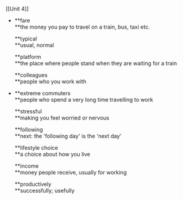 [[Unit 4]]
- **fare  
    **the money you pay to travel on a train, bus, taxi etc.
    
    **typical  
    **usual, normal
    
    **platform  
    **the place where people stand when they are waiting for a train
    
    **colleagues  
    **people who you work with
- **extreme commuters  
    **people who spend a very long time travelling to work
    
    **stressful  
    **making you feel worried or nervous
    
    **following  
    **next: the 'following day' is the 'next day'
    
    **lifestyle choice  
    **a choice about how you live
    
    **income  
    **money people receive, usually for working
    
    **productively  
    **successfully; usefully